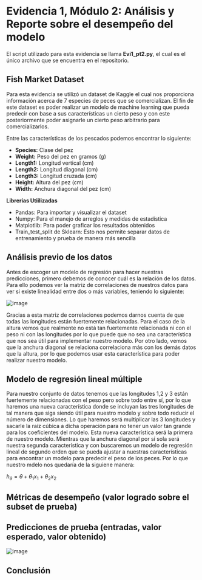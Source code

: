 # Evidencia 1, Módulo 2: Análisis y Reporte sobre el desempeño del modelo

El script utilizado para esta evidencia se llama __Evi1_pt2.py__, el cual es el único archivo que se encuentra en el repositorio.

## Fish Market Dataset
Para esta evidencia se utilizó un dataset de Kaggle el cual nos proporciona información acerca de 7 especies de peces que se comercializan. El fin de este dataset es poder realizar un modelo de machine learning que pueda predecir con base a sus características un cierto peso y con este posteriormente poder asignarle un cierto peso arbitrario para comercializarlos.

Entre las características de los pescados podemos encontrar lo siguiente:
* __Species:__ Clase del pez
* __Weight:__ Peso del pez en gramos (g)
* __Length1:__ Longitud vertical (cm)
* __Length2:__ Longitud diagonal (cm)
* __Length3:__ Longitud cruzada (cm)
* __Height:__ Altura del pez (cm)
* __Width:__ Anchura diagonal del pez (cm)

**Librerias Utiilizadas**
* Pandas: Para importar y visualizar el dataset
* Numpy: Para el manejo de arreglos y medidas de estadística
* Matplotlib: Para poder graficar los resultados obtenidos
* Train_test_split de Sklearn: Esto nos permite separar datos de entrenamiento y prueba de manera más sencilla

## Análisis previo de los datos
Antes de escoger un modelo de regresión para hacer nuestras predicciones, primero debemos de conocer cuál es la relación de los datos. Para ello podemos ver la matriz de correlaciones de nuestros datos para ver si existe linealidad entre dos o más variables, teniendo lo siguiente:

![image](https://user-images.githubusercontent.com/101605777/188798206-84b3f85b-fcba-480b-b4c3-cf1dfa1d974b.png)

Gracias a esta matriz de correlaciones podemos darnos cuenta de que todas las longitudes están fuertemente relacionadas. Para el caso de la altura vemos que realmente no está tan fuertemente relacionada ni con el peso ni con las longitudes por lo que puede que no sea una característica que nos sea útil para implementar nuestro modelo. Por otro lado, vemos que la anchura diagonal se relaciona correlaciona más con los demás datos que la altura, por lo que podemos usar esta característica para poder realizar nuestro modelo.

## Modelo de regresión lineal múltiple
Para nuestro conjunto de datos tenemos que las longitudes 1,2 y 3 están fuertemente relacionadas con el peso pero sobre todo entre sí, por lo que haremos una nueva característica donde se incluyan las tres longitudes de tal manera que siga siendo útil para nuestro modelo y sobre todo reducir el número de dimensiones. Lo que haremos será multiplicar las 3 longitudes y sacarle la raíz cúbica a dicha operación para no tener un valor tan grande para los coeficientes del modelo. Esta nueva característica será la primera de nuestro modelo. Mientras que la anchura diagonal por sí sola será nuestra segunda característica y con buscaremos un modelo de regresión lineal de segundo orden que se pueda ajustar a nuestras características para encontrar un modelo para predecir el peso de los peces. Por lo que nuestro mdelo nos quedaría de la siguiene manera:

$h_\theta=\theta+\theta_1x_1+\theta_2x_2$

## Métricas de desempeño (valor logrado sobre el subset de prueba)

## Predicciones de prueba (entradas, valor esperado, valor obtenido)

![image](https://user-images.githubusercontent.com/101605777/188798597-7575f2a8-3617-476d-8eb7-7fb6541493bf.png)


## Conclusión
